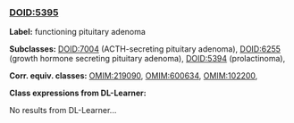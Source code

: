 
### [DOID:5395](http://purl.obolibrary.org/obo/DOID_5395)
**Label:** functioning pituitary adenoma

**Subclasses:** [DOID:7004](http://purl.obolibrary.org/obo/DOID_7004) (ACTH-secreting pituitary adenoma), [DOID:6255](http://purl.obolibrary.org/obo/DOID_6255) (growth hormone secreting pituitary adenoma), [DOID:5394](http://purl.obolibrary.org/obo/DOID_5394) (prolactinoma), 

**Corr. equiv. classes:** [OMIM:219090](http://purl.obolibrary.org/obo/OMIM_219090), [OMIM:600634](http://purl.obolibrary.org/obo/OMIM_600634), [OMIM:102200](http://purl.obolibrary.org/obo/OMIM_102200), 

**Class expressions from DL-Learner:**

No results from DL-Learner...



